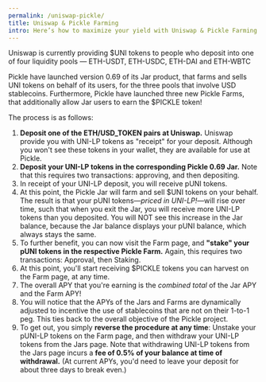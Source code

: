```yaml
---
permalink: /uniswap-pickle/
title: Uniswap & Pickle Farming
intro: Here’s how to maximize your yield with Uniswap & Pickle Farming!
---
```


Uniswap is currently providing $UNI tokens to people who deposit into one of four liquidity pools — ETH-USDT, ETH-USDC, ETH-DAI and ETH-WBTC

Pickle have launched version 0.69 of its Jar product, that farms and sells UNI tokens on behalf of its users, for the three pools that involve USD stablecoins. Furthermore, Pickle have launched three new Pickle Farms, that additionally allow Jar users to earn the $PICKLE token!

The process is as follows:

1. **Deposit one of the ETH/USD_TOKEN pairs at Uniswap.** Uniswap provide you with UNI-LP tokens as "receipt" for your deposit. Although you won't see these tokens in your wallet, they are available for use at Pickle.
2. **Deposit your UNI-LP tokens in the corresponding Pickle 0.69 Jar.** Note that this requires two transactions: approving, and then depositing.
3. In receipt of your UNI-LP deposit, you will receive pUNI tokens.
4. At this point, the Pickle Jar will farm and sell $UNI tokens on your behalf. The result is that your pUNI tokens—*priced in UNI-LP!*—will rise over time, such that when you exit the Jar, you will receive more UNI-LP tokens than you deposited. You will NOT see this increase in the Jar balance, because the Jar balance displays your pUNI balance, which always stays the same.
5. To further benefit, you can now visit the Farm page, and **"stake" your pUNI tokens in the respective Pickle Farm.** Again, this requires two transactions: Approval, then Staking.
7. At this point, you'll start receiving $PICKLE tokens you can harvest on the Farm page, at any time.
8. The overall APY that you're earning is the *combined total* of the Jar APY and the Farm APY! 
9. You will notice that the APYs of the Jars and Farms are dynamically adjusted to incentive the use of stablecoins that are not on their 1-to-1 peg. This ties back to the overall objective of the Pickle project.
10. To get out, you simply **reverse the procedure at any time**: Unstake your pUNI-LP tokens on the Farm page, and then withdraw your UNI-LP tokens from the Jars page. Note that withdrawing UNI-LP tokens from the Jars page incurs a **fee of 0.5% of your balance at time of withdrawal.** (At current APYs, you'd need to leave your deposit for about three days to break even.)